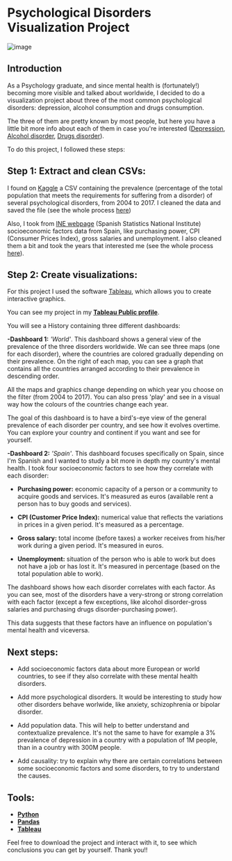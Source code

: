 # Psychological Disorders Visualization Project

![image](https://github.com/davidfernandez1619/Dashboard-Project/assets/38441372/e8f01b62-93ca-4f68-b42b-5caea633e1ef)


## Introduction

As a Psychology graduate, and since mental health is (fortunately!) becoming more visible and talked about worldwide, I decided to do a visualization project about three of the most common psychological disorders: depression, alcohol consumption and drugs consumption. 

The three of them are pretty known by most people, but here you have a little bit more info about each of them in case you're interested ([Depression](https://www.psychiatry.org/patients-families/depression/what-is-depression), [Alcohol disorder](https://www.mayoclinic.org/diseases-conditions/alcohol-use-disorder/symptoms-causes/syc-20369243), [Drugs disorder](https://www.mayoclinic.org/diseases-conditions/drug-addiction/symptoms-causes/syc-20365112)). 

To do this project, I followed these steps:

## Step 1: Extract and clean CSVs:

I found on [Kaggle](https://www.kaggle.com/) a CSV containing the prevalence (percentage of the total population that meets the requirements for suffering from a disorder) of several psychological disorders, from 2004 to 2017. I cleaned the data and saved the file (see the whole process [here](https://github.com/davidfernandez1619/Dashboard-Project/blob/main/Notebooks/1-%20Cleaning.ipynb))

Also, I took from [INE webpage](https://ine.es/) (Spanish Statistics National Institute) socioeconomic factors data from Spain, like purchasing power, CPI (Consumer Prices Index), gross salaries and unemployment. I also cleaned them a bit and took the years that interested me (see the whole process [here](https://github.com/davidfernandez1619/Dashboard-Project/blob/main/Notebooks/3-%20Socioeconomic%20data.ipynb)). 

## Step 2: Create visualizations:

For this project I used the software [Tableau](https://www.tableau.com/es-es), which allows you to create interactive graphics. 

You can see my project in my [**Tableau Public profile**](https://public.tableau.com/app/profile/david.fern.ndez6995/viz/ProyectoVisualizacin_16929574674720/Historia1). 

You will see a History containing three different dashboards:

**-Dashboard 1:** *'World'*. This dashboard shows a general view of the prevalence of the three disorders worldwide. We can see three maps (one for each disorder), where the countries are colored gradually depending on their prevalence. On the right of each map, you can see a graph that contains all the countries arranged according to their prevalence in descending order. 

All the maps and graphics change depending on which year you choose on the filter (from 2004 to 2017). You can also press 'play' and see in a visual way how the colours of the countries change each year. 

The goal of this dashboard is to have a bird's-eye view of the general prevalence of each disorder per country, and see how it evolves overtime. You can explore your country and continent if you want and see for yourself. 

**-Dashboard 2:** *'Spain'*. This dashboard focuses specifically on Spain, since I'm Spanish and I wanted to study a bit more in depth my country's mental health. I took four socioeconomic factors to see how they correlate with each disorder: 

* **Purchasing power:** economic capacity of a person or a community to acquire goods and services. It's measured as euros (available rent a person has to buy goods and services). 

* **CPI (Customer Price Index):** numerical value that reflects the variations in prices in a given period. It's measured as a percentage.
  
* **Gross salary:** total income (before taxes) a worker receives from his/her work during a given period. It's measured in euros. 

* **Unemployment:** situation of the person who is able to work but does not have a job or has lost it. It's measured in percentage (based on the total population able to work). 

The dashboard shows how each disorder correlates with each factor. As you can see, most of the disorders have a very-strong or strong correlation with each factor (except a few exceptions, like alcohol disorder-gross salaries and purchasing drugs disorder-purchasing power). 

This data suggests that these factors have an influence on population's mental health and viceversa. 

## Next steps: 

* Add socioeconomic factors data about more European or world countries, to see if they also correlate with these mental health disorders. 

* Add more psychological disorders. It would be interesting to study how other disorders behave worlwide, like anxiety, schizophrenia or bipolar disorder.

* Add population data. This will help to better understand and contextualize prevalence. It's not the same to have for example a 3% prevalence of depression in a country with a population of 1M people, than in a country with 300M people.

* Add causality: try to explain why there are certain correlations between some socioeconomic factors and some disorders, to try to understand the causes. 

## Tools: 

* [**Python**](https://www.python.org/)
* [**Pandas**](https://pandas.pydata.org/)
* [**Tableau**](https://www.tableau.com/es-es)


Feel free to download the project and interact with it, to see which conclusions you can get by yourself. Thank you!!



